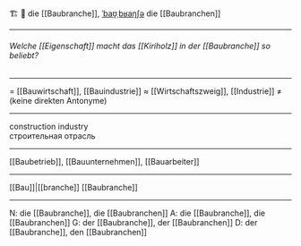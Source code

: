 🏗️ 🔴 die [[Baubranche]], [ˈbaʊ̯ˌbʁaŋʃə](https://youglish.com/pronounce/Baubranche/german)
die [[Baubranchen]]

---
###### Welche [[Eigenschaft]] macht das [[Kiriholz]] in der [[Baubranche]] so beliebt?

---
= [[Bauwirtschaft]], [[Bauindustrie]]
≈ [[Wirtschaftszweig]], [[Industrie]]
≠ (keine direkten Antonyme)

---
construction industry  
строительная отрасль

---
[[Baubetrieb]], [[Bauunternehmen]], [[Bauarbeiter]]

---
[[Bau]]|[[branche]]
[[Baubranche]]


---
N: die [[Baubranche]], die [[Baubranchen]]
A: die [[Baubranche]], die [[Baubranchen]]
G: der [[Baubranche]], der [[Baubranchen]]
D: der [[Baubranche]], den [[Baubranchen]]
